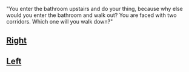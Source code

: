 "You enter the bathroom upstairs and do your 
thing, because why else would you enter the bathroom and walk out? 
You are faced with two corridors. Which one will you walk down?"

[Right](right.md)
---
[Left](left.md)
---
